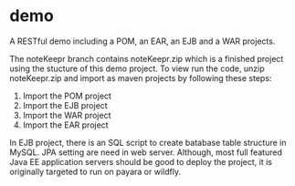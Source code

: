 # demo
A RESTful demo including a POM, an EAR, an EJB and a WAR projects.

The noteKeepr branch contains noteKeepr.zip which is a finished project using the stucture of this demo project. To view run the code, unzip noteKeepr.zip and import as maven projects by following these steps:

 1. Import the POM project
 2. Import the EJB project
 3. Import the WAR project
 4. Import the EAR project

In EJB project, there is an SQL script to create batabase table structure in MySQL.
JPA setting are need in web server.
Although, most full featured Java EE application servers should be good to deploy the project, it is originally targeted to run on payara or wildfly.
